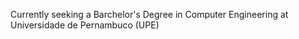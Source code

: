 
Currently seeking a Barchelor's Degree in Computer Engineering at Universidade de Pernambuco (UPE)


